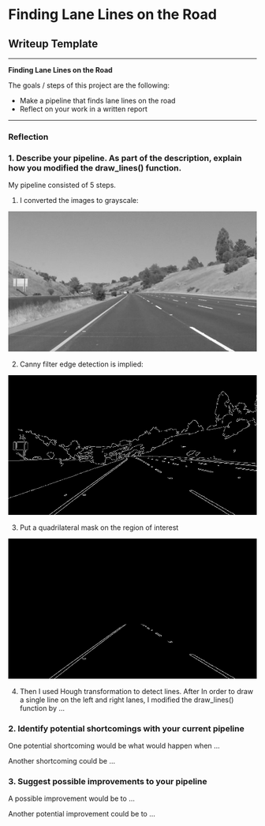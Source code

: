 # **Finding Lane Lines on the Road** 

## Writeup Template

---

**Finding Lane Lines on the Road**

The goals / steps of this project are the following:
* Make a pipeline that finds lane lines on the road
* Reflect on your work in a written report


[//]: # (Image References)

[image1]: ./test_images_output/grey.jpg "Grayscale"
[image2]: ./test_images_output/edges.jpg "Edge detection"
[image3]: ./test_images_output/masked_edges.jpg "Edges after masking"
[image4]: ./test_images_output/lines.jpg "Left & Right lines"
[image5]: ./test_images_output/result.jpg "Result"
---

### Reflection

### 1. Describe your pipeline. As part of the description, explain how you modified the draw_lines() function.

My pipeline consisted of 5 steps. 
1. I converted the images to grayscale:

![alt text][image1]

2. Canny filter edge detection is implied:

![alt text][image2]

3. Put a quadrilateral mask on the region of interest

![alt text][image3]

4. Then I used Hough transformation to detect lines. After
In order to draw a single line on the left and right lanes, I modified the draw_lines() function by ...





### 2. Identify potential shortcomings with your current pipeline


One potential shortcoming would be what would happen when ... 

Another shortcoming could be ...


### 3. Suggest possible improvements to your pipeline

A possible improvement would be to ...

Another potential improvement could be to ...
